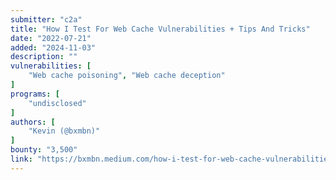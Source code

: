 ```yaml
---
submitter: "c2a"
title: "How I Test For Web Cache Vulnerabilities + Tips And Tricks"
date: "2022-07-21"
added: "2024-11-03"
description: ""
vulnerabilities: [
    "Web cache poisoning", "Web cache deception"
]
programs: [
    "undisclosed"
]
authors: [
    "Kevin (@bxmbn)"
]
bounty: "3,500"
link: "https://bxmbn.medium.com/how-i-test-for-web-cache-vulnerabilities-tips-and-tricks-9b138da08ff9"
---
```




